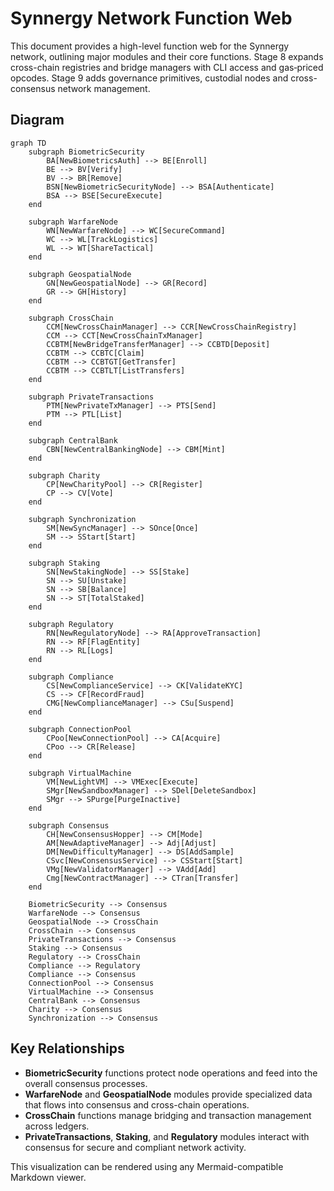 # Synnergy Network Function Web

This document provides a high-level function web for the Synnergy network, outlining major modules and their core functions. Stage 8 expands cross-chain registries and bridge managers with CLI access and gas‑priced opcodes. Stage 9 adds governance primitives, custodial nodes and cross-consensus network management.

## Diagram

```mermaid
graph TD
    subgraph BiometricSecurity
        BA[NewBiometricsAuth] --> BE[Enroll]
        BE --> BV[Verify]
        BV --> BR[Remove]
        BSN[NewBiometricSecurityNode] --> BSA[Authenticate]
        BSA --> BSE[SecureExecute]
    end

    subgraph WarfareNode
        WN[NewWarfareNode] --> WC[SecureCommand]
        WC --> WL[TrackLogistics]
        WL --> WT[ShareTactical]
    end

    subgraph GeospatialNode
        GN[NewGeospatialNode] --> GR[Record]
        GR --> GH[History]
    end

    subgraph CrossChain
        CCM[NewCrossChainManager] --> CCR[NewCrossChainRegistry]
        CCM --> CCT[NewCrossChainTxManager]
        CCBTM[NewBridgeTransferManager] --> CCBTD[Deposit]
        CCBTM --> CCBTC[Claim]
        CCBTM --> CCBTGT[GetTransfer]
        CCBTM --> CCBTLT[ListTransfers]
    end

    subgraph PrivateTransactions
        PTM[NewPrivateTxManager] --> PTS[Send]
        PTM --> PTL[List]
    end

    subgraph CentralBank
        CBN[NewCentralBankingNode] --> CBM[Mint]
    end

    subgraph Charity
        CP[NewCharityPool] --> CR[Register]
        CP --> CV[Vote]
    end

    subgraph Synchronization
        SM[NewSyncManager] --> SOnce[Once]
        SM --> SStart[Start]
    end

    subgraph Staking
        SN[NewStakingNode] --> SS[Stake]
        SN --> SU[Unstake]
        SN --> SB[Balance]
        SN --> ST[TotalStaked]
    end

    subgraph Regulatory
        RN[NewRegulatoryNode] --> RA[ApproveTransaction]
        RN --> RF[FlagEntity]
        RN --> RL[Logs]
    end

    subgraph Compliance
        CS[NewComplianceService] --> CK[ValidateKYC]
        CS --> CF[RecordFraud]
        CMG[NewComplianceManager] --> CSu[Suspend]
    end

    subgraph ConnectionPool
        CPoo[NewConnectionPool] --> CA[Acquire]
        CPoo --> CR[Release]
    end

    subgraph VirtualMachine
        VM[NewLightVM] --> VMExec[Execute]
        SMgr[NewSandboxManager] --> SDel[DeleteSandbox]
        SMgr --> SPurge[PurgeInactive]
    end

    subgraph Consensus
        CH[NewConsensusHopper] --> CM[Mode]
        AM[NewAdaptiveManager] --> Adj[Adjust]
        DM[NewDifficultyManager] --> DS[AddSample]
        CSvc[NewConsensusService] --> CSStart[Start]
        VMg[NewValidatorManager] --> VAdd[Add]
        Cmg[NewContractManager] --> CTran[Transfer]
    end

    BiometricSecurity --> Consensus
    WarfareNode --> Consensus
    GeospatialNode --> CrossChain
    CrossChain --> Consensus
    PrivateTransactions --> Consensus
    Staking --> Consensus
    Regulatory --> CrossChain
    Compliance --> Regulatory
    Compliance --> Consensus
    ConnectionPool --> Consensus
    VirtualMachine --> Consensus
    CentralBank --> Consensus
    Charity --> Consensus
    Synchronization --> Consensus
```

## Key Relationships

- **BiometricSecurity** functions protect node operations and feed into the overall consensus processes.
- **WarfareNode** and **GeospatialNode** modules provide specialized data that flows into consensus and cross-chain operations.
- **CrossChain** functions manage bridging and transaction management across ledgers.
- **PrivateTransactions**, **Staking**, and **Regulatory** modules interact with consensus for secure and compliant network activity.

This visualization can be rendered using any Mermaid-compatible Markdown viewer.

